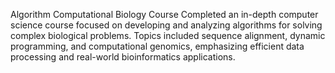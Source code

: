 Algorithm Computational Biology Course
Completed an in-depth computer science course focused on developing and analyzing algorithms for solving complex biological problems. 
Topics included sequence alignment, dynamic programming, and computational genomics, emphasizing efficient data processing and real-world bioinformatics applications.
